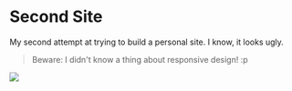 # Second Site

My second attempt at trying to build a personal site. I know, it looks ugly.

> Beware: I didn't know a thing about responsive design! :p

![](https://cl.ly/47061F1f033L/second-site.png)
